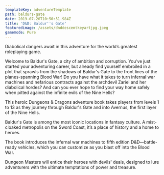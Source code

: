 ```yaml
---
templateKey: adventureTemplate
path: baldurs-gate
date: 2019-07-20T10:50:51.984Z
title: 'D&D: Baldur''s Gate'
featuredimage: /assets/dnddescentkeyartjpg.jpeg
gamemode: Pure
---
```

Diabolical dangers await in this adventure for the world’s greatest roleplaying game.

Welcome to Baldur's Gate, a city of ambition and corruption. You’ve just started your adventuring career, but already find yourself embroiled in a plot that sprawls from the shadows of Baldur's Gate to the front lines of the planes-spanning Blood War! Do you have what it takes to turn infernal war machines and nefarious contracts against the archdevil Zariel and her diabolical hordes? And can you ever hope to find your way home safely when pitted against the infinite evils of the Nine Hells?

This heroic Dungeons & Dragons adventure book takes players from levels 1 to 13 as they journey through Baldur's Gate and into Avernus, the first layer of the Nine Hells.

Baldur's Gate is among the most iconic locations in fantasy culture. A mist-cloaked metropolis on the Sword Coast, it’s a place of history and a home to heroes.

The book introduces the infernal war machines to fifth edition D&D—battle-ready vehicles, which you can customize as you blast off into the Blood War.

Dungeon Masters will entice their heroes with devils' deals, designed to lure adventurers with the ultimate temptations of power and treasure.
